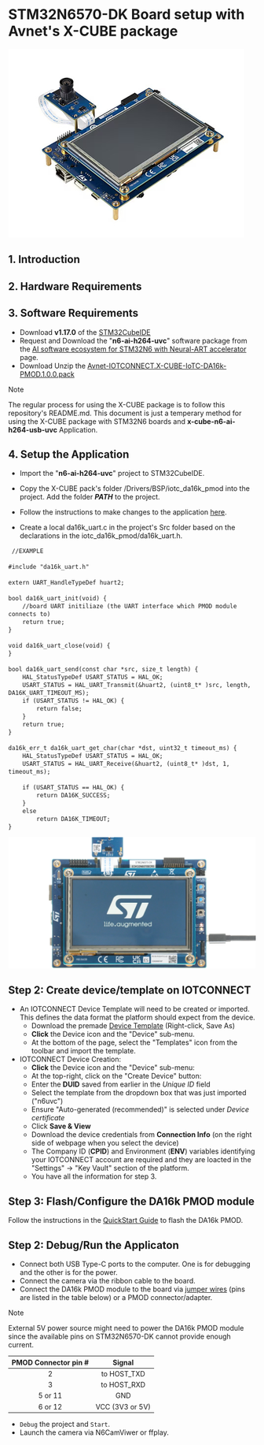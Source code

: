 # STM32N6570-DK Board setup with Avnet's X-CUBE package
<img src="../media/n6.jpg"/>

## 1. Introduction

## 2. Hardware Requirements

## 3. Software Requirements

* Download **v1.17.0** of the [STM32CubeIDE](https://www.st.com/en/development-tools/stm32cubeide.html#get-software)
* Request and Download the "**n6-ai-h264-uvc**" software package from the [AI software ecosystem for STM32N6 with Neural-ART accelerator](https://www.st.com/en/development-tools/stm32n6-ai.html#st-get-software) page.
* Download Unzip the [Avnet-IOTCONNECT.X-CUBE-IoTC-DA16k-PMOD.1.0.0.pack](https://github.com/avnet-iotconnect/I-CUBE-IoTC-DA16k-PMOD/tree/main/pack_project_dir/Files)

> [!NOTE]
> The regular process for using the X-CUBE package is to follow this repository's README.md. This document is just a temperary method for using the X-CUBE package with STM32N6 boards and **x-cube-n6-ai-h264-usb-uvc** Application.


## 4. Setup the Application
* Import the "**n6-ai-h264-uvc**" project to STM32CubeIDE.

* Copy the X-CUBE pack's folder /Drivers/BSP/iotc_da16k_pmod into the project. Add the folder ***PATH*** to the project.
* Follow the instructions to make changes to the application [here](example_main.md).
* Create a local da16k_uart.c in the project's Src folder based on the declarations in the iotc_da16k_pmod/da16k_uart.h.
```
 //EXAMPLE
 
#include "da16k_uart.h"

extern UART_HandleTypeDef huart2;

bool da16k_uart_init(void) {
	//board UART initiliaze (the UART interface which PMOD module connects to)
	return true;
}

void da16k_uart_close(void) {
}

bool da16k_uart_send(const char *src, size_t length) {
	HAL_StatusTypeDef USART_STATUS = HAL_OK;
	USART_STATUS = HAL_UART_Transmit(&huart2, (uint8_t* )src, length, DA16K_UART_TIMEOUT_MS);
	if (USART_STATUS != HAL_OK) {
		return false;
	}
	return true;
}

da16k_err_t da16k_uart_get_char(char *dst, uint32_t timeout_ms) {
	HAL_StatusTypeDef USART_STATUS = HAL_OK;
	USART_STATUS = HAL_UART_Receive(&huart2, (uint8_t* )dst, 1, timeout_ms);

	if (USART_STATUS == HAL_OK) {
		return DA16K_SUCCESS;
	}
	else
		return DA16K_TIMEOUT;
}
```



<img src="../media/n6-2.png"/>

## Step 2: Create device/template on IOTCONNECT
* An IOTCONNECT Device Template will need to be created or imported. This defines the data format the platform should expect from the device.
  * Download the premade  [Device Template](n6uvc_template.JSON) (Right-click, Save As)
  * **Click** the Device icon and the "Device" sub-menu.
  * At the bottom of the page, select the "Templates" icon from the toolbar and import the template.
* IOTCONNECT Device Creation:
  * **Click** the Device icon and the "Device" sub-menu:
  * At the top-right, click on the "Create Device" button:
  * Enter the **DUID** saved from earlier in the *Unique ID* field
  * Select the template from the dropdown box that was just imported ("n6uvc")
  * Ensure "Auto-generated (recommended)" is selected under *Device certificate*
  * Click **Save & View**
  * Download the device credentials from **Connection Info** (on the right side of webpage when you select the device)
  * The Company ID (**CPID**) and Environment (**ENV**) variables identifying your IOTCONNECT account are required and they are loacted in the "Settings" -> "Key Vault" section of the platform.
  * You have all the information for step 3.
  
## Step 3: Flash/Configure the DA16k PMOD module
Follow the instructions in the [QuickStart Guide](https://github.com/avnet-iotconnect/iotc-dialog-da16k-sdk/blob/main/doc/QUICKSTART.md) to flash the DA16k PMOD.

## Step 2: Debug/Run the Applicaton
* Connect both USB Type-C ports to the computer. One is for debugging and the other is for the power.
* Connect the camera via the ribbon cable to the board.
* Connect the DA16k PMOD module to the board via [jumper wires](https://www.newark.com/multicomp-pro/mp006283/jumper-wire-kit-male-to-female/dp/15AJ6557) (pins are listed in the table below) or a PMOD connector/adapter.
> [!NOTE]
> External 5V power source might need to power the DA16k PMOD module since the available pins on STM32N6570-DK cannot provide enough current.

| PMOD Connector pin # |     Signal      |             
|:--------------------:|:---------------:| 
|          2           |   to HOST_TXD   | 
|          3           |   to HOST_RXD   | 
|       5  or 11       |       GND       |
|       6  or 12       | VCC (3V3 or 5V) |

* `Debug` the project and `Start`.
* Launch the camera via N6CamViwer or ffplay.
